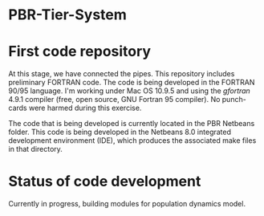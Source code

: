PBR-Tier-System
===============

# First code repository 
At this stage, we have connected the pipes. This repository includes preliminary FORTRAN code. The code is being developed in the FORTRAN 90/95 language. I'm working under Mac OS 10.9.5 and using the *gfortran* 4.9.1 compiler (free, open source, GNU Fortran 95 compiler). No punch-cards were harmed during this exercise. 

The code that is being developed is currently located in the PBR Netbeans folder. This code is being developed in the Netbeans 8.0 integrated development environment (IDE), which produces the associated make files in that directory.  

# Status of code development
Currently in progress, building modules for population dynamics model. 



